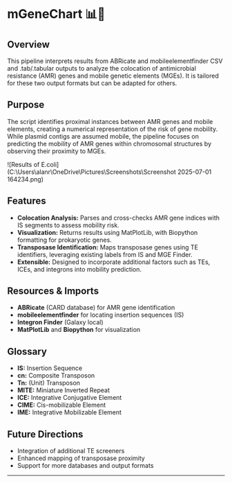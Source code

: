 # mGeneChart 📊🧫

## Overview 

This pipeline interprets results from ABRicate and mobileelementfinder CSV and .tab/.tabular outputs to analyze the colocation of antimicrobial resistance (AMR) genes and mobile genetic elements (MGEs). It is tailored for these two output formats but can be adapted for others.

## Purpose

The script identifies proximal instances between AMR genes and mobile elements, creating a numerical representation of the risk of gene mobility. While plasmid contigs are assumed mobile, the pipeline focuses on predicting the mobility of AMR genes within chromosomal structures by observing their proximity to MGEs.

![Results of E.coli](C:\Users\alanr\OneDrive\Pictures\Screenshots\Screenshot 2025-07-01 164234.png)


## Features

- **Colocation Analysis:** Parses and cross-checks AMR gene indices with IS segments to assess mobility risk.
- **Visualization:** Returns results using MatPlotLib, with Biopython formatting for prokaryotic genes.
- **Transposase Identification:** Maps transposase genes using TE identifiers, leveraging existing labels from IS and MGE Finder.
- **Extensible:** Designed to incorporate additional factors such as TEs, ICEs, and integrons into mobility prediction.

## Resources & Imports

- **ABRicate** (CARD database) for AMR gene identification
- **mobileelementfinder** for locating insertion sequences (IS)
- **Integron Finder** (Galaxy local)
- **MatPlotLib** and **Biopython** for visualization

## Glossary

- **IS:** Insertion Sequence
- **cn:** Composite Transposon
- **Tn:** (Unit) Transposon
- **MITE:** Miniature Inverted Repeat
- **ICE:** Integrative Conjugative Element
- **CIME:** Cis-mobilizable Element
- **IME:** Integrative Mobilizable Element

## Future Directions

- Integration of additional TE screeners
- Enhanced mapping of transposase proximity
- Support for more databases and output formats

---
